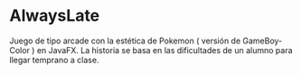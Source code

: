 # AlwaysLate

Juego de tipo arcade con la estética de Pokemon ( versión de GameBoy-Color ) en JavaFX. La historia se basa en las dificultades de un alumno para llegar temprano a clase.
